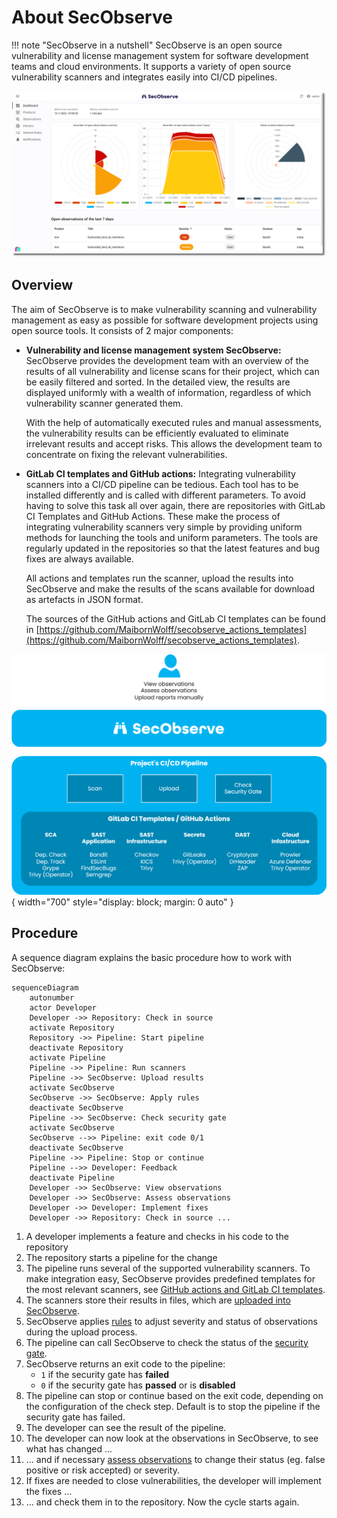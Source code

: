 # About SecObserve

!!! note "SecObserve in a nutshell"
    SecObserve is an open source vulnerability and license management system for software development teams and cloud environments. It supports a variety of open source vulnerability scanners and integrates easily into CI/CD pipelines.

![Dashboard](../assets/images/screenshot_dashboard.png)

## Overview

The aim of SecObserve is to make vulnerability scanning and vulnerability management as easy as possible for software development projects using open source tools. It consists of 2 major components:

* **Vulnerability and license management system SecObserve:** SecObserve provides the development team with an overview of the results of all vulnerability and license scans for their project, which can be easily filtered and sorted. In the detailed view, the results are displayed uniformly with a wealth of information, regardless of which vulnerability scanner generated them.

    With the help of automatically executed rules and manual assessments, the vulnerability results can be efficiently evaluated to eliminate irrelevant results and accept risks. This allows the development team to concentrate on fixing the relevant vulnerabilities.

* **GitLab CI templates and GitHub actions:** Integrating vulnerability scanners into a CI/CD pipeline can be tedious. Each tool has to be installed differently and is called with different parameters. To avoid having to solve this task all over again, there are repositories with GitLab CI Templates and GitHub Actions. These make the process of integrating vulnerability scanners very simple by providing uniform methods for launching the tools and uniform parameters. The tools are regularly updated in the repositories so that the latest features and bug fixes are always available.

    All actions and templates run the scanner, upload the results into SecObserve and make the results of the scans available for download as artefacts in JSON format.

    The sources of the GitHub actions and GitLab CI templates can be found in [https://github.com/MaibornWolff/secobserve_actions_templates](https://github.com/MaibornWolff/secobserve_actions_templates).

![How it works](../assets/images/secobserve_process.svg){ width="700" style="display: block; margin: 0 auto" }

## Procedure

A sequence diagram explains the basic procedure how to work with SecObserve:

``` mermaid
sequenceDiagram
    autonumber
    actor Developer
    Developer ->> Repository: Check in source
    activate Repository
    Repository ->> Pipeline: Start pipeline
    deactivate Repository
    activate Pipeline
    Pipeline ->> Pipeline: Run scanners
    Pipeline ->> SecObserve: Upload results
    activate SecObserve
    SecObserve ->> SecObserve: Apply rules
    deactivate SecObserve
    Pipeline ->> SecObserve: Check security gate
    activate SecObserve
    SecObserve -->> Pipeline: exit code 0/1
    deactivate SecObserve
    Pipeline ->> Pipeline: Stop or continue
    Pipeline -->> Developer: Feedback
    deactivate Pipeline
    Developer ->> SecObserve: View observations
    Developer ->> SecObserve: Assess observations
    Developer ->> Developer: Implement fixes
    Developer ->> Repository: Check in source ...
```

1. A developer implements a feature and checks in his code to the repository
2. The repository starts a pipeline for the change
3. The pipeline runs several of the supported vulnerability scanners. To make integration easy, SecObserve provides predefined templates for the most relevant scanners, see [GitHub actions and GitLab CI templates](../integrations/github_actions_and_templates.md).
4. The scanners store their results in files, which are [uploaded into SecObserve](../usage/import_observations.md).
5. SecObserve applies [rules](../usage/rule_engine.md) to adjust severity and status of observations during the upload process.
6. The pipeline can call SecObserve to check the status of the [security gate](../usage/security_gates.md).
7. SecObserve returns an exit code to the pipeline: 
    * `1` if the security gate has **failed**
    * `0` if the security gate has **passed** or is **disabled**
8. The pipeline can stop or continue based on the exit code, depending on the configuration of the check step. Default is to stop the pipeline if the security gate has failed.
9. The developer can see the result of the pipeline.
10. The developer can now look at the observations in SecObserve, to see what has changed ...
11. ... and if necessary [assess observations](../usage/assess_observations.md) to change their status (eg. false positive or risk accepted) or severity.
12. If fixes are needed to close vulnerabilities, the developer will implement the fixes ...
13. ... and check them in to the repository. Now the cycle starts again.
